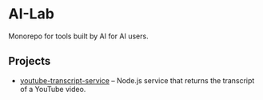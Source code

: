 # AI-Lab

Monorepo for tools built by AI for AI users.

## Projects

- [youtube-transcript-service](./youtube-transcript-service) – Node.js service that returns the transcript of a YouTube video.
